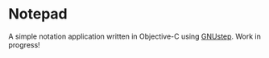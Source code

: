 # Notepad
A simple notation application written in Objective-C using 
[GNUstep](http://gnustep.org). Work in progress!
